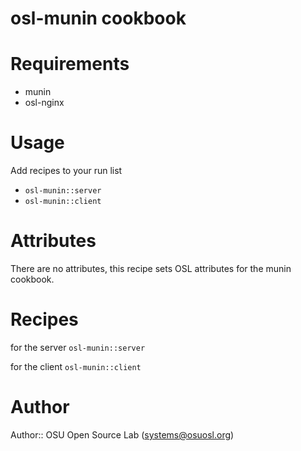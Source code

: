 # osl-munin cookbook

# Requirements
* munin
* osl-nginx

# Usage
Add recipes to your run list

* `osl-munin::server`
* `osl-munin::client`

# Attributes
There are no attributes, this recipe sets OSL attributes for the munin cookbook.

# Recipes

for the server
`osl-munin::server`

for the client
`osl-munin::client`

# Author

Author:: OSU Open Source Lab (<systems@osuosl.org>)
